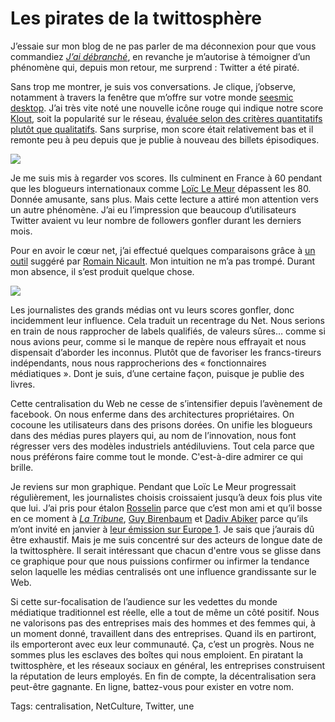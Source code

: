 # Les pirates de la twittosphère

J’essaie sur mon blog de ne pas parler de ma déconnexion pour que vous commandiez [*J’ai débranché*](http://blog.tcrouzet.com/jai-debranche/), en revanche je m’autorise à témoigner d’un phénomène qui, depuis mon retour, me surprend : Twitter a été piraté.<span id="more-22759"></span>

Sans trop me montrer, je suis vos conversations. Je clique, j’observe, notamment à travers la fenêtre que m’offre sur votre monde [seesmic desktop](http://seesmic.com). J’ai très vite noté une nouvelle icône rouge qui indique notre score [Klout](http://klout.com/crouzet), soit la popularité sur le réseau, [évaluée selon des critères quantitatifs plutôt que qualitatifs](http://blog.tcrouzet.com/2011/12/17/bloguer-ou-mourir/). Sans surprise, mon score était relativement bas et il remonte peu à peu depuis que je publie à nouveau des billets épisodiques.

![](http://blog.tcrouzet.comhttps://tcrouzet.com/images_tc/2011/12/kloot-450x178.png)

Je me suis mis à regarder vos scores. Ils culminent en France à 60 pendant que les blogueurs internationaux comme [Loïc Le Meur](http://www.loiclemeur.com/) dépassent les 80. Donnée amusante, sans plus. Mais cette lecture a attiré mon attention vers un autre phénomène. J’ai eu l’impression que beaucoup d’utilisateurs Twitter avaient vu leur nombre de followers gonfler durant les derniers mois.

Pour en avoir le cœur net, j’ai effectué quelques comparaisons grâce à [un outil](http://monitor.wildfireapp.com) suggéré par [Romain Nicault](https://twitter.com/#!/RomainNicault/status/152386104962715648). Mon intuition ne m’a pas trompé. Durant mon absence, il s’est produit quelque chose.

![](http://blog.tcrouzet.comhttps://tcrouzet.com/images_tc/2011/12/tweetspher1-450x408.png)

Les journalistes des grands médias ont vu leurs scores gonfler, donc incidemment leur influence. Cela traduit un recentrage du Net. Nous serions en train de nous rapprocher de labels qualifiés, de valeurs sûres… comme si nous avions peur, comme si le manque de repère nous effrayait et nous dispensait d’aborder les inconnus. Plutôt que de favoriser les francs-tireurs indépendants, nous nous rapprocherions des « fonctionnaires médiatiques ». Dont je suis, d’une certaine façon, puisque je publie des livres.

Cette centralisation du Web ne cesse de s’intensifier depuis l’avènement de facebook. On nous enferme dans des architectures propriétaires. On cocoune les utilisateurs dans des prisons dorées. On unifie les blogueurs dans des médias pures players qui, au nom de l’innovation, nous font régresser vers des modèles industriels antédiluviens. Tout cela parce que nous préférons faire comme tout le monde. C'est-à-dire admirer ce qui brille.

Je reviens sur mon graphique. Pendant que Loïc Le Meur progressait régulièrement, les journalistes choisis croissaient jusqu’à deux fois plus vite que lui. J’ai pris pour étalon [Rosselin](https://twitter.com/#!/rosselin) parce que c’est mon ami et qu’il bosse en ce moment à [*La Tribune*](http://www.latribune.fr), [Guy Birenbaum](http://twitter.com/guybirenbaum) et [Dadiv Abiker](http://twitter.com/DavidAbiker) parce qu’ils m’ont invité en janvier à [leur émission sur Europe 1](http://www.europe1.fr/MediaCenter/Emissions/Des-clics-et-des-claques/). Je sais que j’aurais dû être exhaustif. Mais je me suis concentré sur des acteurs de longue date de la twittosphère. Il serait intéressant que chacun d'entre vous se glisse dans ce graphique pour que nous puissions confirmer ou infirmer la tendance selon laquelle les médias centralisés ont une influence grandissante sur le Web.

Si cette sur-focalisation de l’audience sur les vedettes du monde médiatique traditionnel est réelle, elle a tout de même un côté positif. Nous ne valorisons pas des entreprises mais des hommes et des femmes qui, à un moment donné, travaillent dans des entreprises. Quand ils en partiront, ils emporteront avec eux leur communauté. Ça, c’est un progrès. Nous ne sommes plus les esclaves des boîtes qui nous emploient. En piratant la twittosphère, et les réseaux sociaux en général, les entreprises construisent la réputation de leurs employés. En fin de compte, la décentralisation sera peut-être gagnante. En ligne, battez-vous pour exister en votre nom.

Tags: centralisation, NetCulture, Twitter, une